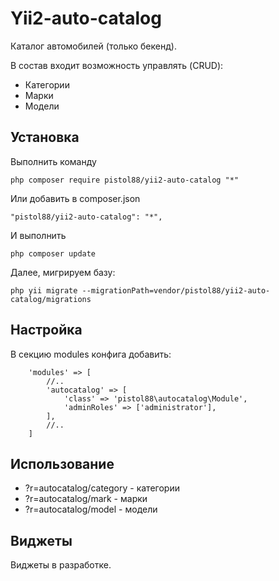 Yii2-auto-catalog
==========
Каталог автомобилей (только бекенд).

В состав входит возможность управлять (CRUD):

* Категории
* Марки
* Модели

Установка
---------------------------------
Выполнить команду

```
php composer require pistol88/yii2-auto-catalog "*"
```

Или добавить в composer.json

```
"pistol88/yii2-auto-catalog": "*",
```

И выполнить

```
php composer update
```

Далее, мигрируем базу:

```
php yii migrate --migrationPath=vendor/pistol88/yii2-auto-catalog/migrations
```

Настройка
---------------------------------

В секцию modules конфига добавить:

```
    'modules' => [
        //..
        'autocatalog' => [
            'class' => 'pistol88\autocatalog\Module',
            'adminRoles' => ['administrator'],
        ],
        //..
    ]
```

Использование
---------------------------------
* ?r=autocatalog/category - категории
* ?r=autocatalog/mark - марки
* ?r=autocatalog/model - модели

Виджеты
---------------------------------
Виджеты в разработке.
